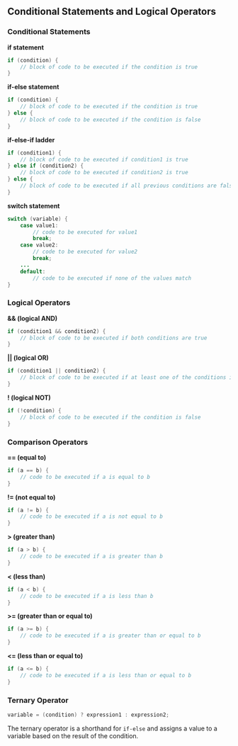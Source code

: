 ## Conditional Statements and Logical Operators

### Conditional Statements

**if statement**
```java
if (condition) {
    // block of code to be executed if the condition is true
}
```

**if-else statement**
```java
if (condition) {
    // block of code to be executed if the condition is true
} else {
    // block of code to be executed if the condition is false
}
```

**if-else-if ladder**
```java
if (condition1) {
    // block of code to be executed if condition1 is true
} else if (condition2) {
    // block of code to be executed if condition2 is true
} else {
    // block of code to be executed if all previous conditions are false
}
```

**switch statement**
```java
switch (variable) {
    case value1:
        // code to be executed for value1
        break;
    case value2:
        // code to be executed for value2
        break;
    ...
    default:
        // code to be executed if none of the values match
}
```

### Logical Operators

**&& (logical AND)**
```java
if (condition1 && condition2) {
    // block of code to be executed if both conditions are true
}
```

**|| (logical OR)**
```java
if (condition1 || condition2) {
    // block of code to be executed if at least one of the conditions is true
}
```

**! (logical NOT)**
```java
if (!condition) {
    // block of code to be executed if the condition is false
}
```

### Comparison Operators

**== (equal to)**
```java
if (a == b) {
    // code to be executed if a is equal to b
}
```

**!= (not equal to)**
```java
if (a != b) {
    // code to be executed if a is not equal to b
}
```

**> (greater than)**
```java
if (a > b) {
    // code to be executed if a is greater than b
}
```

**< (less than)**
```java
if (a < b) {
    // code to be executed if a is less than b
}
```

**>= (greater than or equal to)**
```java
if (a >= b) {
    // code to be executed if a is greater than or equal to b
}
```

**<= (less than or equal to)**
```java
if (a <= b) {
    // code to be executed if a is less than or equal to b
}
```

### Ternary Operator

```java
variable = (condition) ? expression1 : expression2;
```
The ternary operator is a shorthand for `if-else` and assigns a value to a variable based on the result of the condition.